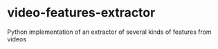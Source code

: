 # video-features-extractor
Python implementation of an extractor of several kinds of features from videos
